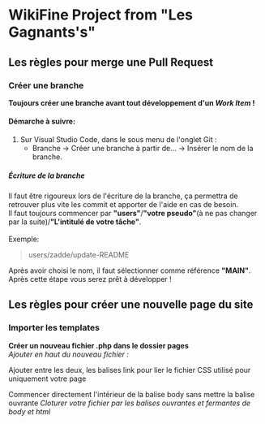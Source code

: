 # WikiFine Project from "Les Gagnants's"

## Les règles pour merge une Pull Request
### Créer une branche
**Toujours créer une branche avant tout développement d'un _Work Item_ !**
#### Démarche à suivre:
1. Sur Visual Studio Code, dans le sous menu de l'onglet Git :
    - Branche -> Créer une branche à partir de... -> Insérer le nom de la branche.
##### Écriture de la branche
Il faut être  rigoureux lors de l'écriture de la branche, ça permettra de retrouver plus vite les commit et apporter de l'aide en cas de besoin.</br>
Il faut toujours commencer par **"users"**/**"votre pseudo"**(à ne pas changer par la suite)/**"L'intitulé de votre tâche"**.</br></br>
Exemple: 
> users/zadde/update-README

Après avoir choisi le nom, il faut sélectionner comme référence **"MAIN"**.</br>
Après cette étape vous serez prêt à développer !

## Les règles pour créer une nouvelle page du site
### Importer les templates
**Créer un nouveau fichier .php dans le dossier pages**</br>
*Ajouter en haut du nouveau fichier :*
<?php require 'templates/head.php'; ?>
Ajouter entre les deux, les balises link pour lier le fichier CSS utilisé pour uniquement votre page
<?php require 'templates/navbar.php'; ?>
Commencer directement l'intérieur de la balise body sans mettre la balise ouvrante
*Cloturer votre fichier par les balises ouvrantes et fermantes de body et html*
